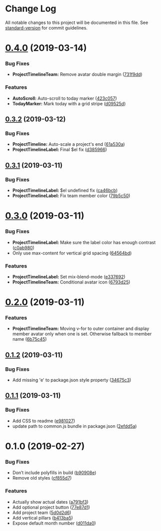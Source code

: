 # Change Log

All notable changes to this project will be documented in this file. See [standard-version](https://github.com/conventional-changelog/standard-version) for commit guidelines.

# [0.4.0](https://github.com/mvsde/vue-project-timeline/compare/v0.3.2...v0.4.0) (2019-03-14)


### Bug Fixes

* **ProjectTimelineTeam:** Remove avatar double margin ([731f9dd](https://github.com/mvsde/vue-project-timeline/commit/731f9dd))


### Features

* **AutoScroll:** Auto-scroll to today marker ([423c057](https://github.com/mvsde/vue-project-timeline/commit/423c057))
* **TodayMarker:** Mark today with a grid stripe ([d09525d](https://github.com/mvsde/vue-project-timeline/commit/d09525d))



## [0.3.2](https://github.com/mvsde/vue-project-timeline/compare/v0.3.1...v0.3.2) (2019-03-12)


### Bug Fixes

* **ProjectTimeline:** Auto-scale a project's end ([61a530a](https://github.com/mvsde/vue-project-timeline/commit/61a530a))
* **ProjectTimelineLabel:** Final $el fix ([d385966](https://github.com/mvsde/vue-project-timeline/commit/d385966))



## [0.3.1](https://github.com/mvsde/vue-project-timeline/compare/v0.3.0...v0.3.1) (2019-03-11)


### Bug Fixes

* **ProjectTimelineLabel:** $el undefined fix ([ca46bcb](https://github.com/mvsde/vue-project-timeline/commit/ca46bcb))
* **ProjectTimelineLabel:** Fix team member color ([79b5c50](https://github.com/mvsde/vue-project-timeline/commit/79b5c50))



# [0.3.0](https://github.com/mvsde/vue-project-timeline/compare/v0.2.0...v0.3.0) (2019-03-11)


### Bug Fixes

* **ProjectTimelineLabel:** Make sure the label color has enough contrast ([c0ab980](https://github.com/mvsde/vue-project-timeline/commit/c0ab980))
* Only use max-content for vertical grid spacing ([64564bd](https://github.com/mvsde/vue-project-timeline/commit/64564bd))


### Features

* **ProjectTimelineLabel:** Set mix-blend-mode ([e337692](https://github.com/mvsde/vue-project-timeline/commit/e337692))
* **ProjectTimelineTeam:** Conditional avatar icon ([6793d25](https://github.com/mvsde/vue-project-timeline/commit/6793d25))



# [0.2.0](https://github.com/mvsde/vue-project-timeline/compare/v0.1.2...v0.2.0) (2019-03-11)


### Features

* **ProjectTimelineTeam:** Moving v-for to outer container and display member avatar only when one is set. Otherwise fallback to member name ([6b75c45](https://github.com/mvsde/vue-project-timeline/commit/6b75c45))



## [0.1.2](https://github.com/mvsde/vue-project-timeline/compare/v0.1.1...v0.1.2) (2019-03-11)


### Bug Fixes

* Add missing 'e' to package.json style property ([34675c3](https://github.com/mvsde/vue-project-timeline/commit/34675c3))



## [0.1.1](https://github.com/mvsde/vue-project-timeline/compare/v0.1.0...v0.1.1) (2019-03-11)


### Bug Fixes

* Add CSS to readme ([e981027](https://github.com/mvsde/vue-project-timeline/commit/e981027))
* update path to common.js bundle in package.json ([2efdd5a](https://github.com/mvsde/vue-project-timeline/commit/2efdd5a))



# 0.1.0 (2019-02-27)


### Bug Fixes

* Don’t include polyfills in build ([b90908e](https://github.com/mvsde/vue-project-timeline/commit/b90908e))
* Remove old styles ([cf855d7](https://github.com/mvsde/vue-project-timeline/commit/cf855d7))


### Features

* Actually show actual dates ([a791bf3](https://github.com/mvsde/vue-project-timeline/commit/a791bf3))
* Add optional project button ([77e87d1](https://github.com/mvsde/vue-project-timeline/commit/77e87d1))
* Add project team ([5d0d2d6](https://github.com/mvsde/vue-project-timeline/commit/5d0d2d6))
* Add vertical pillars ([b413ba5](https://github.com/mvsde/vue-project-timeline/commit/b413ba5))
* Expose default month number ([d011da0](https://github.com/mvsde/vue-project-timeline/commit/d011da0))
